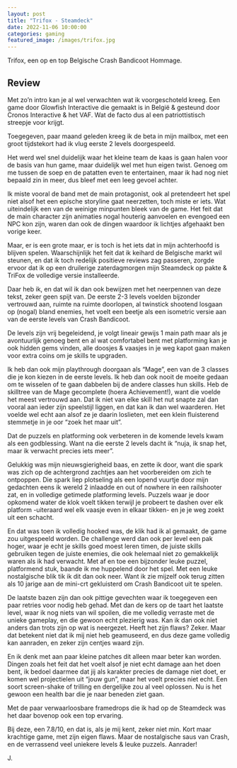 ```yaml
---
layout: post
title: "Trifox - Steamdeck"
date: 2022-11-06 10:00:00
categories: gaming
featured_image: /images/trifox.jpg
---
```


Trifox, een op en top Belgische Crash Bandicoot Hommage.

## Review

Met zo’n intro kan je al wel verwachten wat ik voorgeschoteld kreeg. Een game door Glowfish Interactive die gemaakt is in België & gesteund door Cronos Interactive & het VAF.
Wat de facto dus al een patriottistisch streepje voor krijgt.

Toegegeven, paar maand geleden kreeg ik de beta in mijn mailbox, met een groot tijdstekort had ik vlug eerste 2 levels doorgespeeld.

Het werd wel snel duidelijk waar het kleine team de kaas is gaan halen voor de basis van hun game, maar duidelijk wel met hun eigen twist.
Genoeg om me tussen de soep en de patatten even te entertainen, maar ik had nog niet bepaald zin in meer, dus bleef met een leeg gevoel achter.

Ik miste vooral de band met de main protagonist, ook al pretendeert het spel niet alsof het een epische storyline gaat neerzetten, toch miste er iets.
Wat uiteindelijk een van de weinige minpunten bleek van de game.
Het feit dat de main character zijn animaties nogal houterig aanvoelen en evengoed een NPC kon zijn, waren dan ook de dingen waardoor ik lichtjes afgehaakt ben vorige keer.

Maar, er is een grote maar, er is toch is het iets dat in mijn achterhoofd is blijven spelen. Waarschijnlijk het feit dat ik keihard de Belgische markt wil steunen, en dat ik toch redelijk positieve reviews zag passeren, zorgde ervoor dat ik op een druilerige zaterdagmorgen mijn Steamdeck op pakte & TriFox de volledige versie installeerde.

Daar heb ik, en dat wil ik dan ook bewijzen met het neerpennen van deze tekst, zeker geen spijt van.
De eerste 2-3 levels voelden bijzonder vertrouwd aan, ruimte na ruimte doorlopen, al twinstick shootend losgaan op (nogal) bland enemies, het voelt een beetje als een isometric versie aan van de eerste levels van Crash Bandicoot.


De levels zijn vrij begeleidend, je volgt lineair gewijs 1 main path maar als je avontuurlijk genoeg bent en al wat comfortabel bent met platforming kan je ook hidden gems vinden, alle doosjes & vaasjes in je weg  kapot gaan maken voor extra coins om je skills te upgraden.

Ik heb dan ook mijn playthrough doorgaan als “Mage”, een van de 3 classes die je kon kiezen in de eerste levels. Ik heb dan ook nooit de moeite gedaan om te wisselen of te gaan dabbelen bij de andere classes hun skills. Heb de skilltree van de Mage gecomplete (hoera Achievement!), want die voelde het meest vertrouwd aan.
Dat ik niet van elke skill het nut snapte zal dan vooral aan ieder zijn speelstijl liggen, en dat kan ik dan wel waarderen. Het voelde wel echt aan alsof ze je daarin loslieten, met een klein fluisterend stemmetje in je oor “zoek het maar uit”.

Dat de puzzels en platforming ook verbeteren in de komende levels kwam als een godblessing.
Want na die eerste 2 levels dacht ik “nuja, ik snap het, maar ik verwacht precies iets meer”.

Gelukkig was mijn nieuwsgierigheid baas, en zette ik door, want die spark was zich op de achtergrond zachtjes aan het voorbereiden om zich te ontpoppen.
Die spark liep plotseling als een lopend vuurtje door mijn gedachten eens ik wereld 2 inlaadde en out of nowhere in een railshooter zat, en in volledige getimede platforming levels. Puzzels waar je door opkomend water de klok voelt tikken terwijl je probeert te dashen over elk platform -uiteraard wel elk vaasje even in elkaar tikken- en je je weg zoekt uit een schacht.

En dat was toen ik volledig hooked was, de klik had ik al gemaakt, de game zou uitgespeeld worden.
De challenge werd dan ook per level een pak hoger, waar je echt je skills goed moest leren timen, de juiste skills gebruiken tegen de juiste enemies, die ook helemaal niet zo gemakkelijk waren als ik had verwacht.
Met af en toe een bijzonder leuke puzzel, platformend stuk, baande ik me huppelend door het spel. Met een leuke nostalgische blik tik ik dit dan ook neer. Want ik zie mijzelf ook terug zitten als 10 jarige aan de mini-crt gekluisterd om Crash Bandicoot uit te spelen.

De laatste bazen zijn dan ook pittige gevechten waar ik toegegeven een paar retries voor nodig heb gehad. Met dan de kers op de taart het laatste level, waar ik nog niets van wil spoilen, die me volledig verraste met de unieke gameplay, en die gewoon echt plezierig was. Kan ik dan ook niet anders dan trots zijn op wat is neergezet.
Heeft het zijn flaws? Zeker. Maar dat betekent niet dat ik mij niet heb geamuseerd, en dus deze game volledig kan aanraden, en zeker zijn centjes waard zijn.

En ik denk met aan paar kleine patches dit alleen maar beter kan worden.
Dingen zoals het feit dat het voelt alsof je niet echt damage aan het doen bent, ik bedoel daarmee dat jij als karakter precies de damage niet doet, er komen wel projectielen uit “jouw gun”, maar het voelt precies niet echt. Een soort screen-shake of trilling en dergelijke  zou al veel oplossen. Nu is het gewoon een health bar die je naar beneden ziet gaan.

Met de paar verwaarloosbare framedrops die ik had op de Steamdeck was het daar bovenop ook een top ervaring.

Bij deze, een 7.8/10, en dat is, als je mij kent, zeker niet min.
Kort maar krachtige game, met zijn eigen flaws. Maar de nostalgische saus van Crash, en de verrassend veel uniekere levels & leuke puzzels. Aanrader!

J.
